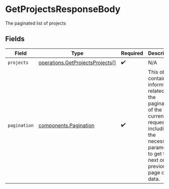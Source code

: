 # GetProjectsResponseBody

The paginated list of projects


## Fields

| Field                                                                                                                                                           | Type                                                                                                                                                            | Required                                                                                                                                                        | Description                                                                                                                                                     |
| --------------------------------------------------------------------------------------------------------------------------------------------------------------- | --------------------------------------------------------------------------------------------------------------------------------------------------------------- | --------------------------------------------------------------------------------------------------------------------------------------------------------------- | --------------------------------------------------------------------------------------------------------------------------------------------------------------- |
| `projects`                                                                                                                                                      | [operations.GetProjectsProjects](../../models/operations/getprojectsprojects.md)[]                                                                              | :heavy_check_mark:                                                                                                                                              | N/A                                                                                                                                                             |
| `pagination`                                                                                                                                                    | [components.Pagination](../../models/components/pagination.md)                                                                                                  | :heavy_check_mark:                                                                                                                                              | This object contains information related to the pagination of the current request, including the necessary parameters to get the next or previous page of data. |